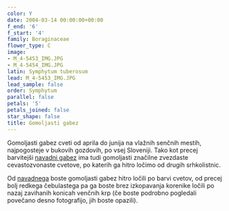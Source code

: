 ```yaml
---
color: Y
date: 2004-03-14 00:00:00+00:00
f_end: '6'
f_start: '4'
family: Boraginaceae
flower_type: C
image:
- M_4-5453_IMG.JPG
- M_4-5454_IMG.JPG
latin: Symphytum tuberosum
lead: M_4-5453_IMG.JPG
lead_sample: false
order: Symphytum
parallel: false
petals: '5'
petals_joined: false
star_shape: false
title: Gomoljasti gabez
---
```

Gomoljasti gabez cveti od aprila do junija na vlažnih senčnih mestih, najpogosteje v bukovih gozdovih, po vsej Sloveniji. Tako kot precej barvitejši [navadni gabez](../symphytumofficinale/) ima tudi gomoljasti značilne zvezdaste cevastozvonaste cvetove, po katerih ga hitro ločimo od drugih srhkolistnic.

Od [navadnega](../symphytumofficinale/) boste gomoljasti gabez hitro ločili po barvi cvetov, od precej bolj redkega čebulastega pa ga boste brez izkopavanja korenike ločili po nazaj zavihanih konicah venčnih krp (če boste podrobno pogledali povečano desno fotografijo, jih boste opazili).
